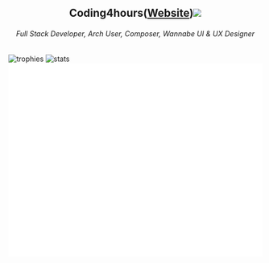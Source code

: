 <div align="center">
  <h2>Coding4hours(<a href="https://coding4hours.is-a.dev">Website</a>)<img src="https://komarev.com/ghpvc/?username=Coding4Hours"/></h2>
  
  <h6>Full Stack Developer, Arch User, Composer, Wannabe UI & UX Designer</h6>
</div>


![trophies](https://github-readme-stats.vercel.app/api?username=coding4hours&theme=rose_pine&hide_border=true&include_all_commits=true&count_private=true&card_width=421)
![stats](https://nirzak-streak-stats.vercel.app/?user=coding4hours&theme=rose_pine&hide_border=true&card_width=421)
![metrics](/github-metrics.svg)
